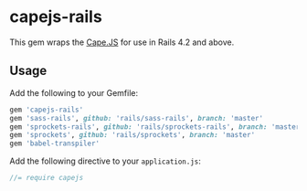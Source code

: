 # capejs-rails

This gem wraps the [Cape.JS](https://github.com/oiax/capejs) for use in Rails 4.2 and above.

## Usage

Add the following to your Gemfile:

```ruby
gem 'capejs-rails'
gem 'sass-rails', github: 'rails/sass-rails', branch: 'master'
gem 'sprockets-rails', github: 'rails/sprockets-rails', branch: 'master'
gem 'sprockets', github: 'rails/sprockets', branch: 'master'
gem 'babel-transpiler'
```

Add the following directive to your `application.js`:

```javascript
//= require capejs
```
